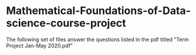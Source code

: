 # Mathematical-Foundations-of-Data-science-course-project
The following set of files answer the questions listed in the pdf titled "Term Project Jan-May 2020.pdf"
